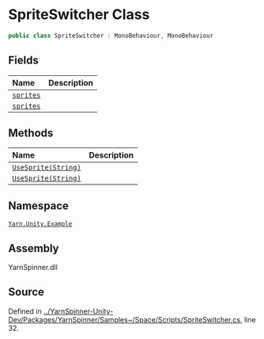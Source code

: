 <!-- This file was generated by a tool. Do not edit this file by hand. -->

# SpriteSwitcher Class


```csharp
public class SpriteSwitcher : MonoBehaviour, MonoBehaviour
```



## Fields
|Name|Description|
|:---|:---|
|[`sprites`](/api/csharp/yarn.unity.example/spriteswitcher.sprites.md)||
|[`sprites`](/api/csharp/yarn.unity.example/spriteswitcher.sprites.md)||
## Methods
|Name|Description|
|:---|:---|
|[`UseSprite(String)`](/api/csharp/yarn.unity.example/spriteswitcher.usesprite-system.string-.md)||
|[`UseSprite(String)`](/api/csharp/yarn.unity.example/spriteswitcher.usesprite-system.string-.md)||
## Namespace
[`Yarn.Unity.Example`](/api/csharp/yarn.unity.example/README.md)

## Assembly
YarnSpinner.dll

## Source
Defined in [../YarnSpinner-Unity-Dev/Packages/YarnSpinner/Samples~/Space/Scripts/SpriteSwitcher.cs](https://github.com/YarnSpinnerTool/YarnSpinner-Unity//blob/develop/Samples~/Space/Scripts/SpriteSwitcher.cs#L32), line 32.
